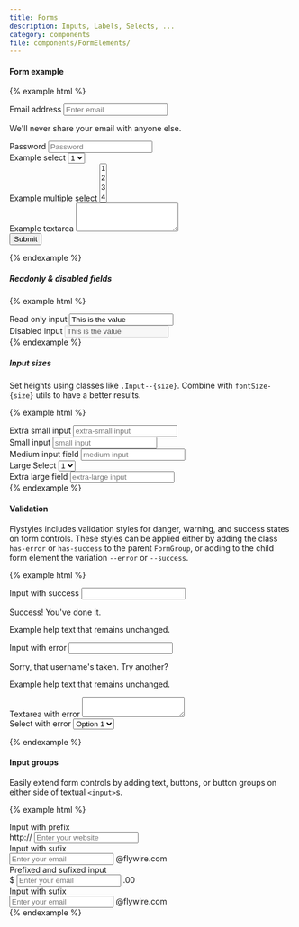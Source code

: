 ```yaml
---
title: Forms
description: Inputs, Labels, Selects, ...
category: components
file: components/FormElements/
---
```


#### Form example

{% example html %}
<form>
  <div class="FormGroup">
    <label class="Label" for="exampleInputEmail1">Email address</label>
    <input type="email" class="Input" id="exampleInputEmail1" aria-describedby="emailHelp" placeholder="Enter email">
    <p id="emailHelp" class="FormGroup-hint">We'll never share your email with anyone else.</p>
  </div>
  <div class="FormGroup">
    <label class="Label" for="exampleInputPassword1">Password</label>
    <input type="password" class="Input" id="exampleInputPassword1" placeholder="Password">
  </div>
  <div class="FormGroup">
    <label class="Label" for="exampleSelect1">Example select</label>
    <select class="Select" id="exampleSelect1">
      <option>1</option>
      <option>2</option>
      <option>3</option>
      <option>4</option>
      <option>5</option>
    </select>
  </div>
  <div class="FormGroup">
    <label class="Label" for="exampleSelect2">Example multiple select</label>
    <select multiple class="Select Select--multiple" id="exampleSelect2">
      <option>1</option>
      <option>2</option>
      <option>3</option>
      <option>4</option>
      <option>5</option>
    </select>
  </div>
  <div class="FormGroup">
    <label class="Label" for="exampleTextarea">Example textarea</label>
    <textarea class="Textarea" id="exampleTextarea" rows="3"></textarea>
  </div>
  <button type="submit" class="Button Button--primary">Submit</button>
</form>
{% endexample %}

##### Readonly & disabled fields

{% example html %}
<div class='FormGroup'>
  <label class='Label'>Read only input</label>
  <input type='text' class='Input' value='This is the value' readonly />
</div>

<div class='FormGroup'>
  <label class='Label'>Disabled input</label>
  <input type='text' class='Input' value='This is the value' disabled />
</div>
{% endexample %}

##### Input sizes

Set heights using classes like `.Input--{size}`. Combine with `fontSize-{size}` utils to have a better results.

{% example html %}
<div class='FormGroup'>
  <label class='Label fontSize-xs'>Extra small input</label>
  <input type='text' class='Input Input--xs' placeholder='extra-small input'/>
</div>

<div class='FormGroup'>
  <label class='Label fontSize-sm'>Small input</label>
  <input type='email' class='Input Input--sm' placeholder='small input'/>
</div>

<div class='FormGroup'>
  <label class='Label'>Medium input field</label>
  <input type='number' class='Input Input--md' placeholder='medium input'/>
</div>

<div class='FormGroup'>
  <label class='Label fontSize-lg'>Large Select</label>
  <select class="Select Select--lg" id="exampleSelect1">
    <option>1</option>
    <option>2</option>
    <option>3</option>
    <option>4</option>
    <option>5</option>
  </select>
</div>

<div class='FormGroup'>
  <label class='Label fontSize-xl'>Extra large field</label>
  <input type='text' class='Input Input--xl' placeholder='extra-large input'/>
</div>
{% endexample %}


#### Validation

Flystyles includes validation styles for danger, warning, and success states on form controls.
These styles can be applied either by adding the class `has-error` or `has-success` to the parent `FormGroup`, or adding to the child form element the variation `--error` or `--success`.

{% example html %}

<div class="FormGroup has-success">
  <label class="Label" for="inputSuccess1">Input with success</label>
  <input type="text" class="Input Input--success" id="inputSuccess1">
  <p class="FormGroup-feedback FormGroup-feedback--success">Success! You've done it.</p>
  <p class="FormGroup-hint">Example help text that remains unchanged.</p>
</div>

<div class="FormGroup has-error">
  <label class="Label" for="inputError1">Input with error</label>
  <input type="text" class="Input Input--error" id="inputError1">
  <p class="FormGroup-feedback FormGroup-feedback--error">Sorry, that username's taken. Try another?</p>
  <p class="FormGroup-hint">Example help text that remains unchanged.</p>
</div>

<div class="FormGroup has-error">
  <label class="Label" for="textAreaError">Textarea with error</label>
  <textarea class="Textarea" id="textAreaError">
  </textarea>
</div>

<div class="FormGroup has-error">
  <label class="Label" for="selectError">Select with error</label>
  <select class="Select" id="selectError">
    <option>Option 1</option>
  </select>
</div>

{% endexample %}


#### Input groups

Easily extend form controls by adding text, buttons, or button groups on either side of textual `<input>`s.

{% example html %}

<div class="FormGroup">
  <label class="Label" for="prefixed">Input with prefix</label>
  <div class="InputGroup">
    <span class="InputGroup-context">http://</span>
    <input type="url" class="Input InputGroup-input" placeholder="Enter your website" id="prefixed" />
  </div>
</div>

<div class="FormGroup">
  <label class="Label" for="sufixed">Input with sufix</label>
  <div class="InputGroup">
    <input type="mail" class="Input InputGroup-input" placeholder="Enter your email" id="sufixed" />
    <span class="InputGroup-context">@flywire.com</span>
  </div>
</div>

<div class="FormGroup">
  <label class="Label" for="sufixed2">Prefixed and sufixed input</label>
  <div class="InputGroup">
    <span class="InputGroup-context">$</span>
    <input type="mail" class="Input InputGroup-input" placeholder="Enter your email" id="sufixed2" />
    <span class="InputGroup-context">.00</span>
  </div>
</div>

<div class="FormGroup">
  <label class="Label" for="sufixed">Input with sufix</label>
  <div class="InputGroup">
    <input type="mail" class="Input Input--xl InputGroup-input" placeholder="Enter your email" id="sufixed" />
    <span class="InputGroup-context fontSize-lg">@flywire.com</span>
  </div>
</div>
{% endexample %}
